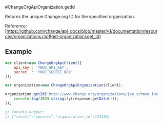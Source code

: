 #ChangeOrgApiOrganization.getId

Returns the unique Change.org ID for the specified organization.

Reference: [https://github.com/change/api_docs/blob/master/v1/documentation/resources/organizations.md#get-organizationsget_id]

Example
------
```javascript
var client=new ChangeOrgApiClient({
	api_key	: 'YOUR_API_KEY',
	secret 	: 'YOUR_SECRET_KEY'
});

var organization=new ChangeOrgApiOrganization(client);

organization.getId('http://www.change.org/organizations/joe_schmoe_inc',function(response) {
	console.log(JSON.stringify(response.getData()));
});

// Console Output:
// {"result":"success","organization_id":123456}
```